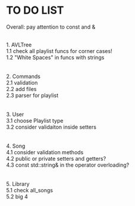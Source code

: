 # TO DO LIST

Overall: pay attention to const and &

<br>1. AVLTree
<br>  1.1 check all playlist funcs for corner cases!
<br>  1.2 "White Spaces" in funcs with strings
<br>  
<br>2. Commands
<br>  2.1 validation
<br>  2.2 add files
<br>  2.3 parser for playlist
<br>  
<br>3. User
<br>  3.1 choose Playlist type
<br>  3.2 consider validaiton inside setters
<br>  
<br>4. Song
<br>  4.1 consider validation methods
<br>  4.2 public or private setters and getters?
<br>  4.3 const std::string& in the operator overloading?
<br>  
<br>5. Library
<br>  5.1 check all_songs
<br>  5.2 big 4
<br>
<img src="https://octocat-generator-assets.githubusercontent.com/my-octocat-1608367107981.png" id="octocat" alt="" />
